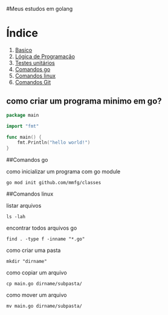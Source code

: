 #Meus estudos em golang

# Índice
1. [Basico](#como-criar-um-programa-minimo-em-go)
2. [Lógica de Programação](#example2)
3. [Testes unitários](#third-example)
4. [Comandos go](#comandos-go)
5. [Comandos linux](#comandos-linux)
6. [Comandos Git](#fourth-examplehttpwwwfourthexamplecom)

## como criar um programa minimo em go?

```go
package main

import "fmt"

func main() {
    fmt.Println("hello world!")
}
```

##Comandos go

como inicializar um programa com go module

```shell script
go mod init github.com/mmfg/classes
``` 

##Comandos linux

listar arquivos 

```shell script
ls -lah
```

encontrar todos arquivos go

```shell script
find . -type f -inname "*.go"
```

como criar uma pasta

```shell script
mkdir "dirname"
```

como copiar um arquivo 

```shell script
cp main.go dirname/subpasta/
```

como mover um arquivo

```shell script
mv main.go dirname/subpasta/
```


